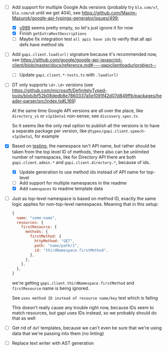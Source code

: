 - [ ] Add support for multiple Google Ads versions (probably try `bla.com/v7`, `bla.com/v8` until we get 404), see https://github.com/Maxim-Mazurok/google-api-typings-generator/issues/499;

  - [x] [v999](https://googleads.googleapis.com/$discovery/rest) seems pretty empty, so let's just ignore it for now
  - [x] Finish `getExtraRestDescriptions`
  - [ ] Maybe fix integration test `all apis have ids` to verify that all api defs have method ids

- [ ] Add `gapi.client.load(url)` signature because it's recommended now, see https://github.com/google/google-api-javascript-client/blob/master/docs/reference.md#----gapiclientloadurlorobject--
  - [ ] Update `gapi.client.*-tests.ts` with `.load(url)`
- [ ] DT only supports `\d+.\d+` versions (see https://github.com/microsoft/DefinitelyTyped-tools/blob/bf52b08dedb8e7860337a5e1091f42d07d849ffb/packages/header-parser/src/index.ts#L169)

  At the same time Google API versions are all over the place, like `directory_v1` or `v1p1beta1` non-sense; see `discovery.spec.ts`

  So it seems like the only real option to publish all the versions is to have a separate package per version, like `@types/gapi.client.speech-v1p1beta1`, for example

- [x] Based on [testing](https://github.com/Maxim-Mazurok/gapi/blob/16cb1357d442335f71bf0525976a5313de11be3a/client/test/modules.karma.js#L100), the namespace isn't API name, but rather should be taken from the top level ID of methods, there also can be unlimited number of namespaces, like for Directory API there are both `gapi.client.admin.*` and `gapi.client.directory.*`, because of ids.

  - [x] Update generation to use method ids instead of API name for top-level
  - [ ] Add support for multiple namespaces in the readme
  - [x] Add `namespaces` to readme template data

- [ ] Just as top-level namespace is based on method ID, exactly the same logic applies for non-top-level namespaces. Meaning that in this setup:

  ```js
  {
    name: "some-name",
    resources: {
      firstResource: {
        methods: {
          firstMethod: {
            httpMethod: "GET",
            path: "some/path/1",
            id: "thirdNamespace.firstMethod",
          },
        },
      },
    },
  }
  ```

  we're getting `gapi.client.thirdNamespace.firstMethod` and `firstResource` name is being ignored.

  See `uses method ID instead of resource name/key` test which is failing

  This doesn't really cause any trouble right now, because IDs seem to match resources, but gapi uses IDs instead, so we probably should do that as well

- [ ] Get rid of `doT` templates, because we can't even be sure that we're using data that we're passing into them (no linting)
- [ ] Replace text writer with AST generation
